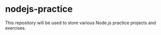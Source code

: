 # nodejs-practice
This repository will be used to store various Node.js practice projects and exercises.
